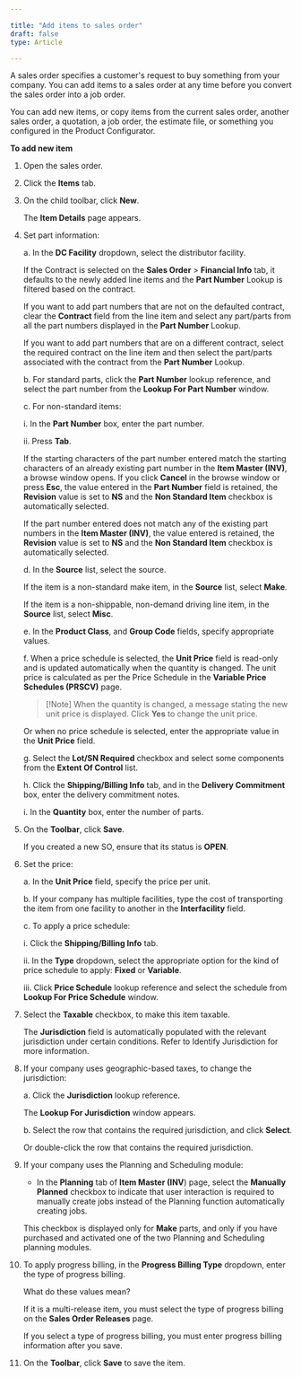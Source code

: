 ```yaml
---

title: "Add items to sales order"
draft: false
type: Article

---
```


A sales order specifies a customer's request to buy something from your company. You can add items to a sales order at any time before you convert the sales order into a job order.

You can add new items, or copy items from the current sales order, another sales order, a quotation, a job order, the estimate file, or something you configured in the Product Configurator.

**To add new item**

1. Open the sales order.

2. Click the **Items** tab.

3. On the child toolbar, click **New**.

    The **Item Details** page appears.

4. Set part information:

    a. In the **DC Facility** dropdown, select the distributor facility.

    If the Contract is selected on the **Sales Order** > **Financial Info** tab, it defaults to the newly added line items and the **Part Number** Lookup is filtered based on the contract.

    If you want to add part numbers that are not on the defaulted contract, clear the **Contract** field from the line item and select any part/parts from all the part numbers displayed in the **Part Number** Lookup.

    If you want to add part numbers that are on a different contract, select the required contract on the line item and then select the part/parts associated with the contract from the **Part Number** Lookup.

    b. For standard parts, click the **Part Number** lookup reference, and select the part number from the **Lookup For Part Number** window.

    c. For non-standard items:

    i. In the **Part Number** box, enter the part number.

    ii. Press **Tab**.

    If the starting characters of the part number entered match the starting characters of an already existing part number in the **Item Master (INV)**, a browse window opens. If you click **Cancel** in the browse window or press **Esc**, the value entered in the **Part Number** field is retained, the **Revision** value is set to **NS** and the **Non Standard Item** checkbox is automatically selected.

    If the part number entered does not match any of the existing part numbers in the **Item Master (INV)**, the value entered is retained, the **Revision** value is set to **NS** and the **Non Standard Item** checkbox is automatically selected.

    d. In the **Source** list, select the source.

    If the item is a non-standard make item, in the **Source** list, select **Make**.

    If the item is a non-shippable, non-demand driving line item, in the **Source** list, select **Misc**.

    e. In the **Product Class**, and **Group Code** fields, specify appropriate values.

    f. When a price schedule is selected, the **Unit Price** field is read-only and is updated automatically when the quantity is changed. The unit price is calculated as per the Price Schedule in the **Variable Price Schedules (PRSCV)** page.

    > [!Note]  When the quantity is changed, a message stating the new unit price is displayed. Click **Yes** to change the unit price.

    Or when no price schedule is selected, enter the appropriate value in the **Unit Price** field.

    g. Select the **Lot/SN Required** checkbox and select some components from the **Extent Of Control** list.

    h. Click the **Shipping/Billing Info** tab, and in the **Delivery Commitment** box, enter the delivery commitment notes.

    i. In the **Quantity** box, enter the number of parts.

5. On the **Toolbar**, click **Save**.

    If you created a new SO, ensure that its status is **OPEN**.

6. Set the price:

    a. In the **Unit Price** field, specify the price per unit.

    b. If your company has multiple facilities, type the cost of transporting the item from one facility to another in the **Interfacility** field.

    c. To apply a price schedule:

    i. Click the **Shipping/Billing Info** tab.

    ii. In the **Type** dropdown, select the appropriate option for the kind of price schedule to apply: **Fixed** or **Variable**.

    iii. Click **Price Schedule** lookup reference and select the schedule from **Lookup For Price Schedule** window.

7. Select the **Taxable** checkbox, to make this item taxable.

    The **Jurisdiction** field is automatically populated with the relevant jurisdiction under certain conditions. Refer to Identify Jurisdiction for more information.

8. If your company uses geographic-based taxes, to change the jurisdiction:

    a. Click the **Jurisdiction** lookup reference.

    The **Lookup For Jurisdiction** window appears.

    b. Select the row that contains the required jurisdiction, and click **Select**.

    Or double-click the row that contains the required jurisdiction.

9. If your company uses the Planning and Scheduling module:

    - In the **Planning** tab of **Item Master (INV**) page, select the **Manually Planned** checkbox to indicate that user interaction is required to manually create jobs instead of the Planning function automatically creating jobs.

    This checkbox is displayed only for **Make** parts, and only if you have purchased and activated one of the two Planning and Scheduling planning modules.

10. To apply progress billing, in the **Progress Billing Type** dropdown, enter the type of progress billing.

    What do these values mean?

    If it is a multi-release item, you must select the type of progress billing on the **Sales Order Releases** page.

    If you select a type of progress billing, you must enter progress billing information after you save.

11. On the **Toolbar**, click **Save** to save the item.

​